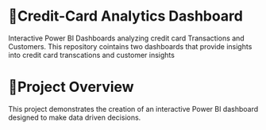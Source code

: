 # 🔗Credit-Card Analytics Dashboard
Interactive Power BI Dashboards analyzing credit card Transactions and Customers.
This repository cointains two dashboards that provide insights into credit card transcations and customer insights  
# 🔗Project Overview
This project demonstrates the creation of an interactive Power BI dashboard designed to make data driven decisions.
